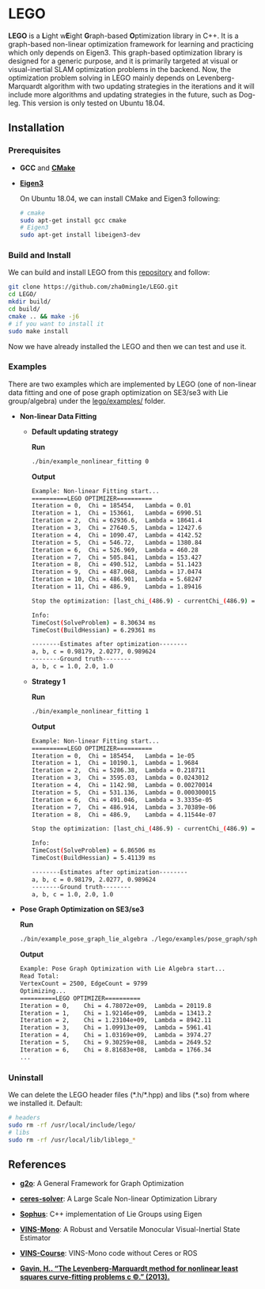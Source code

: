 # LEGO #

**LEGO** is a **L**ight w**E**ight **G**raph-based **O**ptimization library in C++. It is a graph-based non-linear optimization framework for learning and practicing which only depends on Eigen3. This graph-based optimization library is designed for a generic purpose, and it is primarily targeted at visual or visual-inertial SLAM optimization problems in the backend. Now, the optimization problem solving in LEGO mainly depends on Levenberg-Marquardt algorithm with two updating strategies in the iterations and it will include more algorithms and updating strategies in the future, such as Dog-leg. This version is only tested on Ubuntu 18.04. 



## Installation ##

### Prerequisites

- **GCC** and [**CMake**](https://cmake.org/) 

- [**Eigen3**](http://eigen.tuxfamily.org/) 

  On Ubuntu 18.04, we can install CMake and Eigen3 following: 

  ```bash
  # cmake 
  sudo apt-get install gcc cmake 
  # Eigen3 
  sudo apt-get install libeigen3-dev 
  ```

### Build and Install 

We can build and install LEGO from this [repository](https://github.com/zha0ming1e/LEGO.git) and follow: 

```bash
git clone https://github.com/zha0ming1e/LEGO.git 
cd LEGO/ 
mkdir build/ 
cd build/ 
cmake .. && make -j6 
# if you want to install it 
sudo make install 
```

Now we have already installed the LEGO and then we can test and use it.

### Examples

There are two examples which are implemented by LEGO (one of non-linear data fitting and one of pose graph optimization on SE3/se3 with Lie group/algebra) under the [lego/examples/](./lego/examples/) folder.

- **Non-linear Data Fitting** 

  - **Default updating strategy** 

    **Run** 

    ```bash
    ./bin/example_nonlinear_fitting 0 
    ```

    **Output** 

    ```bash
    Example: Non-linear Fitting start... 
    ==========LEGO OPTIMIZER==========
    Iteration = 0,	Chi = 185454,	Lambda = 0.01
    Iteration = 1,	Chi = 153661,	Lambda = 6990.51
    Iteration = 2,	Chi = 62936.6,	Lambda = 18641.4
    Iteration = 3,	Chi = 27640.5,	Lambda = 12427.6
    Iteration = 4,	Chi = 1090.47,	Lambda = 4142.52
    Iteration = 5,	Chi = 546.72,	Lambda = 1380.84
    Iteration = 6,	Chi = 526.969,	Lambda = 460.28
    Iteration = 7,	Chi = 505.841,	Lambda = 153.427
    Iteration = 8,	Chi = 490.512,	Lambda = 51.1423
    Iteration = 9,	Chi = 487.068,	Lambda = 17.0474
    Iteration = 10,	Chi = 486.901,	Lambda = 5.68247
    Iteration = 11,	Chi = 486.9,	Lambda = 1.89416
    
    Stop the optimization: [last_chi_(486.9) - currentChi_(486.9) = 1.17714e-06] < 1e-5
    
    Info: 
    TimeCost(SolveProblem) = 8.30634 ms
    TimeCost(BuildHessian) = 6.29361 ms
    
    --------Estimates after optimization--------
    a, b, c = 0.98179, 2.0277, 0.989624
    --------Ground truth--------
    a, b, c = 1.0, 2.0, 1.0 
    ```

  - **Strategy 1** 

    **Run** 

    ```bash
    ./bin/example_nonlinear_fitting 1 
    ```

    **Output** 

    ```bash
    Example: Non-linear Fitting start... 
    ==========LEGO OPTIMIZER==========
    Iteration = 0,	Chi = 185454,	Lambda = 1e-05
    Iteration = 1,	Chi = 10190.1,	Lambda = 1.9684
    Iteration = 2,	Chi = 5286.38,	Lambda = 0.218711
    Iteration = 3,	Chi = 3595.03,	Lambda = 0.0243012
    Iteration = 4,	Chi = 1142.98,	Lambda = 0.00270014
    Iteration = 5,	Chi = 531.136,	Lambda = 0.000300015
    Iteration = 6,	Chi = 491.046,	Lambda = 3.3335e-05
    Iteration = 7,	Chi = 486.914,	Lambda = 3.70389e-06
    Iteration = 8,	Chi = 486.9,	Lambda = 4.11544e-07
    
    Stop the optimization: [last_chi_(486.9) - currentChi_(486.9) = 8.1672e-07] < 1e-5
    
    Info: 
    TimeCost(SolveProblem) = 6.86506 ms
    TimeCost(BuildHessian) = 5.41139 ms
    
    --------Estimates after optimization--------
    a, b, c = 0.98179, 2.0277, 0.989624
    --------Ground truth--------
    a, b, c = 1.0, 2.0, 1.0
    ```

- **Pose Graph Optimization on SE3/se3** 

  **Run** 

  ```bash
  ./bin/example_pose_graph_lie_algebra ./lego/examples/pose_graph/sphere.g2o 0 
  ```

  **Output** 

  ```bash
  Example: Pose Graph Optimization with Lie Algebra start...
  Read Total: 
  VertexCount = 2500, EdgeCount = 9799 
  Optimizing...
  ==========LEGO OPTIMIZER==========
  Iteration = 0,	Chi = 4.78072e+09,	Lambda = 20119.8
  Iteration = 1,	Chi = 1.92146e+09,	Lambda = 13413.2
  Iteration = 2,	Chi = 1.23104e+09,	Lambda = 8942.11
  Iteration = 3,	Chi = 1.09913e+09,	Lambda = 5961.41
  Iteration = 4,	Chi = 1.03169e+09,	Lambda = 3974.27
  Iteration = 5,	Chi = 9.30259e+08,	Lambda = 2649.52
  Iteration = 6,	Chi = 8.81683e+08,	Lambda = 1766.34
  ...
  ```

### Uninstall 

We can delete the LEGO header files (\*.h/\*.hpp) and libs (\*.so) from where we installed it. Default: 

```bash
# headers 
sudo rm -rf /usr/local/include/lego/ 
# libs 
sudo rm -rf /usr/local/lib/liblego_* 
```



## References ## 

- [**g2o**](https://github.com/RainerKuemmerle/g2o): A General Framework for Graph Optimization 
- [**ceres-solver**](http://ceres-solver.org/): A Large Scale Non-linear Optimization Library 

- [**Sophus**](https://github.com/strasdat/Sophus): C++ implementation of Lie Groups using Eigen 
- [**VINS-Mono**](https://github.com/HKUST-Aerial-Robotics/VINS-Mono): A Robust and Versatile Monocular Visual-Inertial State Estimator 
- [**VINS-Course**](https://github.com/HeYijia/VINS-Course): VINS-Mono code without Ceres or ROS 
- [**Gavin, H.. “The Levenberg-Marquardt method for nonlinear least squares curve-fitting problems c ©.” (2013).**](http://people.duke.edu/~hpgavin/ce281/lm.pdf) 

